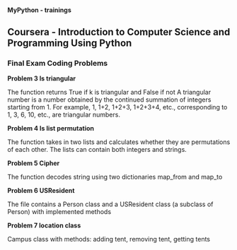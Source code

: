 #### MyPython - trainings

## Coursera - Introduction to Computer Science and Programming Using Python

### Final Exam Coding Problems

**Problem 3 Is triangular**

The function returns True if k is triangular and False if not
A triangular number is a number obtained by the continued summation of integers starting from 1.
For example, 1, 1+2, 1+2+3, 1+2+3+4, etc., corresponding to 1, 3, 6, 10, etc., are triangular numbers.

**Problem 4 Is list permutation**

The function takes in two lists and calculates whether they are permutations of each other.
The lists can contain both integers and strings.

**Problem 5 Cipher**

The function decodes string using two dictionaries map_from and map_to

**Problem 6 USResident**

The file contains a Person class and a USResident class (a subclass of Person)
with implemented methods

**Problem 7 location class**

Campus class with methods: adding tent, removing tent, getting tents
